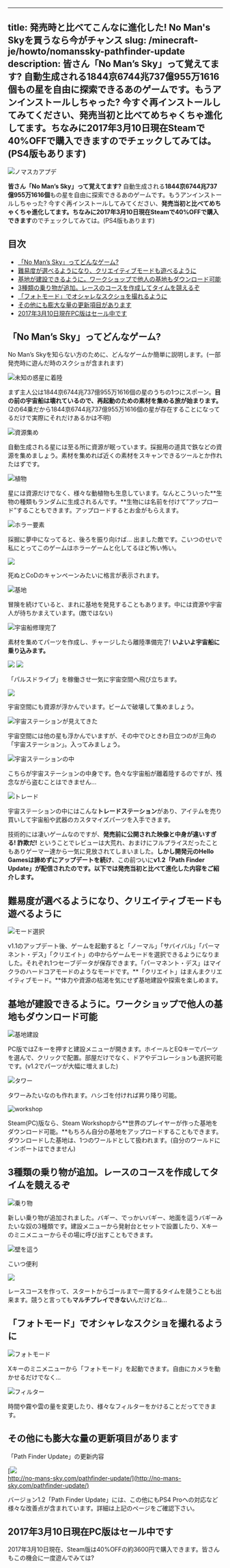 
---
title: 発売時と比べてこんなに進化した! No Man's Skyを買うなら今がチャンス
slug: /minecraft-je/howto/nomanssky-pathfinder-update
description: 皆さん「No Man’s Sky」って覚えてます? 自動生成される1844京6744兆737億955万1616個もの星を自由に探索できるあのゲームです。もうアンインストールしちゃった? 今すぐ再インストールしてみてください、発売当初と比べてめちゃくちゃ進化してます。ちなみに2017年3月10日現在Steamで40%OFFで購入できますのでチェックしてみては。(PS4版もあります)
---

![ノマスカアプデ](https://cdn-ak.f.st-hatena.com/images/fotolife/s/sasigume/20210208/20210208101049.png)

**皆さん「No Man’s Sky」って覚えてます?** 自動生成される**1844京6744兆737億955万1616個**もの星を自由に探索できるあのゲームです。もうアンインストールしちゃった? 今すぐ再インストールしてみてください、**発売当初と比べてめちゃくちゃ進化してます。**ちなみに2017年3月10日現在Steamで**40%OFFで購入できます**のでチェックしてみては。(PS4版もあります)

## 目次

*   [「No Man’s Sky」ってどんなゲーム?](#about)
*   [難易度が選べるようになり、クリエイティブモードも遊べるように](#mode)
*   [基地が建設できるように。ワークショップで他人の基地もダウンロード可能](#base)
*   [3種類の乗り物が追加。レースのコースを作成してタイムを競えるぞ](#vehicle)
*   [「フォトモード」でオシャレなスクショを撮れるように](#photo)
*   [その他にも膨大な量の更新項目があります](#note)
*   [2017年3月10日現在PC版はセール中です](#steam)

## 「No Man’s Sky」ってどんなゲーム?

No Man’s Skyを知らない方のために、どんなゲームか簡単に説明します。(一部発売時に遊んだ時のスクショが含まれます)

![未知の惑星に着陸](https://cdn-ak.f.st-hatena.com/images/fotolife/s/sasigume/20210208/20210208092918.jpg)

まず主人公は1844京6744兆737億955万1616個の星のうちの1つにスポーン。**目の前の宇宙船は壊れているので、再起動のための素材を集める旅が始まります。**  
(2の64乗だから1844京6744兆737億955万1616個の星が存在することになってるだけで実際にそれだけあるかは不明)

![資源集め](https://cdn-ak.f.st-hatena.com/images/fotolife/s/sasigume/20210208/20210208092922.jpg)

自動生成される星には至る所に資源が眠っています。採掘用の道具で鉄などの資源を集めましょう。素材を集めれば近くの素材をスキャンできるツールとか作れたはずです。

![植物](https://cdn-ak.f.st-hatena.com/images/fotolife/s/sasigume/20210208/20210208092939.jpg)

星には資源だけでなく、様々な動植物も生息しています。なんとこういった**生物の種類もランダムに生成されるんです。**生物には名前を付けて”アップロード”することもできます。アップロードするとお金がもらえます。

![ホラー要素](https://cdn-ak.f.st-hatena.com/images/fotolife/s/sasigume/20210208/20210208092927.jpg)

採掘に夢中になってると、後ろを振り向けば… 出ました敵です。こいつのせいで私にとってこのゲームはホラーゲームと化してるほど怖い怖い。

![](https://cdn-ak.f.st-hatena.com/images/fotolife/s/sasigume/20210208/20210208092930.jpg)

死ぬとCoDのキャンペーンみたいに格言が表示されます。

![基地](https://cdn-ak.f.st-hatena.com/images/fotolife/s/sasigume/20210208/20210208092933.jpg)

冒険を続けていると、まれに基地を発見することもあります。中には資源や宇宙人が待ちかまえています。(敵ではない)

![宇宙船修理完了](https://cdn-ak.f.st-hatena.com/images/fotolife/s/sasigume/20210208/20210208092936.jpg)

素材を集めてパーツを作成し、チャージしたら離陸準備完了! **いよいよ宇宙船に乗り込みます。**

![](https://cdn-ak.f.st-hatena.com/images/fotolife/s/sasigume/20210208/20210208092943.jpg) ![](https://cdn-ak.f.st-hatena.com/images/fotolife/s/sasigume/20210208/20210208092946.jpg)

「パルスドライブ」を稼働させ一気に宇宙空間へ飛び立ちます。

![](https://cdn-ak.f.st-hatena.com/images/fotolife/s/sasigume/20210208/20210208093000.jpg)

宇宙空間にも資源が浮かんでいます。ビームで破壊して集めましょう。

![宇宙ステーションが見えてきた](https://cdn-ak.f.st-hatena.com/images/fotolife/s/sasigume/20210208/20210208092949.jpg)

宇宙空間には他の星も浮かんでいますが、その中でひときわ目立つのが三角の「宇宙ステーション」。入ってみましょう。

![宇宙ステーションの中](https://cdn-ak.f.st-hatena.com/images/fotolife/s/sasigume/20210208/20210208092954.jpg)

こちらが宇宙ステーションの中身です。色々な宇宙船が離着陸するのですが、残念ながら盗むことはできません…

![トレード](https://cdn-ak.f.st-hatena.com/images/fotolife/s/sasigume/20210208/20210208092957.jpg)

宇宙ステーションの中にはこんな**トレードステーション**があり、アイテムを売り買いして宇宙船や武器のカスタマイズパーツを入手できます。

技術的には凄いゲームなのですが、**発売前に公開された映像と中身が違いすぎる! 詐欺だ!** ということでレビューは大荒れ、おまけにフルプライスだったこともありゲーマー達から一気に見放されてしまいました。**しかし開発元のHello Gamesは諦めずにアップデートを続け**、この前ついに**v1.2「Path Finder Update」**が配信されたのです。以下では**発売当初と比べて進化した内容をご紹介します。**

## 難易度が選べるようになり、クリエイティブモードも遊べるように

![モード選択](https://cdn-ak.f.st-hatena.com/images/fotolife/s/sasigume/20210208/20210208094231.jpg)

v1.1のアップデート後、ゲームを起動すると「ノーマル」「サバイバル」「パーマネント・デス」「クリエイト」の中からゲームモードを選択できるようになりました。それぞれ1つセーブデータが保存できます。「パーマネント・デス」はマイクラのハードコアモードのようなモードです。**「クリエイト」はまんまクリエイティブモード。**体力や資源の枯渇を気にせず基地建設や探索を楽しめます。

## 基地が建設できるように。ワークショップで他人の基地もダウンロード可能

![基地建設](https://cdn-ak.f.st-hatena.com/images/fotolife/s/sasigume/20210208/20210208094234.jpg)

PC版ではZキーを押すと建設メニューが開きます。ホイールとEQキーでパーツを選んで、クリックで配置。部屋だけでなく、ドアやデコレーションも選択可能です。(v1.2でパーツが大幅に増えました)

![タワー](https://cdn-ak.f.st-hatena.com/images/fotolife/s/sasigume/20210208/20210208094238.jpg)

タワーみたいなのも作れます。ハシゴを付ければ昇り降り可能。

![workshop](https://cdn-ak.f.st-hatena.com/images/fotolife/s/sasigume/20210208/20210208094250.jpg)

Steam(PC)版なら、Steam Workshopから**世界のプレイヤーが作った基地をダウンロード可能。**もちろん自分の基地をアップロードすることもできます。ダウンロードした基地は、1つのワールドとして扱われます。(自分のワールドにインポートはできません)

## 3種類の乗り物が追加。レースのコースを作成してタイムを競えるぞ

![乗り物](https://cdn-ak.f.st-hatena.com/images/fotolife/s/sasigume/20210208/20210208094254.jpg)

新しい乗り物が追加されました。バギー、でっかいバギー、地面を這うバギーみたいな奴の3種類です。建設メニューから発射台とセットで設置したり、Xキーのミニメニューからその場に呼び出すこともできます。

![壁を這う](https://cdn-ak.f.st-hatena.com/images/fotolife/s/sasigume/20210208/20210208094243.jpg)

こいつ便利

![](https://cdn-ak.f.st-hatena.com/images/fotolife/s/sasigume/20210208/20210208094246.jpg)

レースコースを作って、スタートからゴールまで一周するタイムを競うことも出来ます。競うと言っても**マルチプレイできない**んだけどね…

## 「フォトモード」でオシャレなスクショを撮れるように

![フォトモード](https://cdn-ak.f.st-hatena.com/images/fotolife/s/sasigume/20210208/20210208094258.jpg)

Xキーのミニメニューから「フォトモード」を起動できます。自由にカメラを動かせるだけでなく…

![フィルター](https://cdn-ak.f.st-hatena.com/images/fotolife/s/sasigume/20210208/20210208094301.jpg)

時間や霧や雲の量を変更したり、様々なフィルターをかけることだってできます。

## その他にも膨大な量の更新項目があります

「Path Finder Update」の更新内容

[![](https://cdn-ak.f.st-hatena.com/images/fotolife/s/sasigume/20210208/20210208112945.png)  
http://no-mans-sky.com/pathfinder-update/](http://no-mans-sky.com/pathfinder-update/)

バージョン1.2「Path Finder Update」には、この他にもPS4 Proへの対応など様々な改善点が含まれています。詳細は上記のページをご確認下さい。

## 2017年3月10日現在PC版はセール中です

2017年3月10日現在、Steam版は40%OFFの約3600円で購入できます。皆さんもこの機会に一度遊んでみては?
